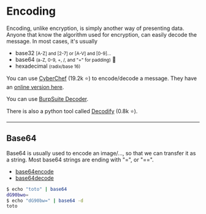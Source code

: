# Encoding

<div class="row row-cols-md-2"><div>

Encoding, unlike encryption, is simply another way of presenting data. Anyone that know the algorithm used for encryption, can easily decode the message. In most cases, it's usually

* base32 <small>[A-Z] and [2-7] or [A-V] and [0-9]...</small>
* base64 <small>(a-Z, 0-9, +, /, and "=" for padding)</small> 📌
* hexadecimal <small>(radix/base 16)</small>
</div><div>

You can use [CyberChef](https://github.com/gchq/CyberChef) (19.2k ⭐) to encode/decode a message. They have an [online version here](https://gchq.github.io/CyberChef/).

You can use [BurpSuite Decoder](/cybersecurity/exploitation/web/burpsuite/index.md#decoder-tab).

There is also a python tool called [Decodify](https://github.com/s0md3v/Decodify) (0.8k ⭐).
</div></div>

<hr class="sep-both">

## Base64

<div class="row row-cols-md-2"><div class="align-self-center">

Base64 is usually used to encode an image/..., so that we can transfer it as a string. Most base64 strings are ending with "=", or "==".

* [base64encode](https://www.base64encode.org/)
* [base64decode](https://www.base64decode.org/)
</div><div>

```bash
$ echo "toto" | base64
dG90bwo=
$ echo "dG90bw=" | base64 -d
toto
```
</div></div>
